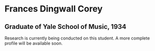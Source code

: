 # Frances Dingwall Corey
## Graduate of Yale School of Music, 1934

Research is currently being conducted on this student. A more complete profile will be available soon.
